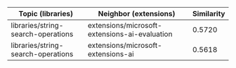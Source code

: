| Topic (libraries) | Neighbor (extensions) | Similarity |
|-------------|-------------------|------------|
| libraries/string-search-operations | extensions/microsoft-extensions-ai-evaluation | 0.5720 |
| libraries/string-search-operations | extensions/microsoft-extensions-ai | 0.5618 |
